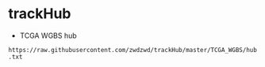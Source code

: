 # trackHub

- TCGA WGBS hub

`https://raw.githubusercontent.com/zwdzwd/trackHub/master/TCGA_WGBS/hub.txt`

